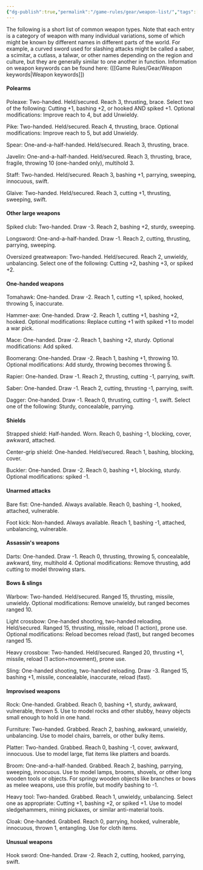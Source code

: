 ```yaml
---
{"dg-publish":true,"permalink":"/game-rules/gear/weapon-list/","tags":["review"]}
---
```


The following is a short list of common weapon types. Note that each entry is a category of weapon with many individual variations, some of which might be known by different names in different parts of the world. For example, a curved sword used for slashing attacks might be called a saber, a scimitar, a cutlass, a talwar, or other names depending on the region and culture, but they are generally similar to one another in function. Information on weapon keywords can be found here: ([[Game Rules/Gear/Weapon keywords\|Weapon keywords]])

#### Polearms

Poleaxe: Two-handed. Held/secured. Reach 3, thrusting, brace. Select two of the following: Cutting +1, bashing +2, or hooked AND spiked +1. Optional modifications: Improve reach to 4, but add Unwieldy.

Pike: Two-handed. Held/secured. Reach 4, thrusting, brace. Optional modifications: Improve reach to 5, but add Unwieldy.

Spear: One-and-a-half-handed. Held/secured. Reach 3, thrusting, brace.

Javelin: One-and-a-half-handed. Held/secured. Reach 3, thrusting, brace, fragile, throwing 10 (one-handed only), multihold 3.

Staff: Two-handed. Held/secured. Reach 3, bashing +1, parrying, sweeping, innocuous, swift.

Glaive: Two-handed. Held/secured. Reach 3, cutting +1, thrusting, sweeping, swift.

#### Other large weapons

Spiked club: Two-handed. Draw -3. Reach 2, bashing +2, sturdy, sweeping.

Longsword: One-and-a-half-handed. Draw -1. Reach 2, cutting, thrusting, parrying, sweeping.

Oversized greatweapon: Two-handed. Held/secured. Reach 2, unwieldy, unbalancing. Select one of the following: Cutting +2, bashing +3, or spiked +2.

#### One-handed weapons

Tomahawk: One-handed. Draw -2. Reach 1, cutting +1, spiked, hooked, throwing 5, inaccurate.

Hammer-axe: One-handed. Draw -2. Reach 1, cutting +1, bashing +2, hooked. Optional modifications: Replace cutting +1 with spiked +1 to model a war pick.

Mace: One-handed. Draw -2. Reach 1, bashing +2, sturdy. Optional modifications: Add spiked.

Boomerang: One-handed. Draw -2. Reach 1, bashing +1, throwing 10. Optional modifications: Add sturdy, throwing becomes throwing 5.

Rapier: One-handed. Draw -1. Reach 2, thrusting, cutting -1, parrying, swift.

Saber: One-handed. Draw -1. Reach 2, cutting, thrusting -1, parrying, swift.

Dagger: One-handed. Draw -1. Reach 0, thrusting, cutting -1, swift. Select one of the following: Sturdy, concealable, parrying.

#### Shields

Strapped shield: Half-handed. Worn. Reach 0, bashing -1, blocking, cover, awkward, attached.

Center-grip shield: One-handed. Held/secured. Reach 1, bashing, blocking, cover.

Buckler: One-handed. Draw -2. Reach 0, bashing +1, blocking, sturdy. Optional modifications: spiked -1.

#### Unarmed attacks

Bare fist: One-handed. Always available. Reach 0, bashing -1, hooked, attached, vulnerable. 

Foot kick: Non-handed. Always available. Reach 1, bashing -1, attached, unbalancing, vulnerable.

####  Assassin's weapons

Darts: One-handed. Draw -1. Reach 0, thrusting, throwing 5, concealable, awkward, tiny, multihold 4. Optional modifications: Remove thrusting, add cutting to model throwing stars.

#### Bows & slings

Warbow: Two-handed. Held/secured. Ranged 15, thrusting, missile, unwieldy. Optional modifications: Remove unwieldy, but ranged becomes ranged 10.

Light crossbow: One-handed shooting, two-handed reloading. Held/secured. Ranged 15, thrusting, missile, reload (1 action), prone use. Optional modifications: Reload becomes reload (fast), but ranged becomes ranged 15.

Heavy crossbow: Two-handed. Held/secured. Ranged 20, thrusting +1, missile, reload (1 action+movement), prone use.

Sling: One-handed shooting, two-handed reloading. Draw -3. Ranged 15, bashing +1, missile, concealable, inaccurate, reload (fast).

#### Improvised weapons

Rock: One-handed. Grabbed. Reach 0, bashing +1, sturdy, awkward, vulnerable, thrown 5. Use to model rocks and other stubby, heavy objects small enough to hold in one hand.

Furniture: Two-handed. Grabbed. Reach 2, bashing, awkward, unwieldy, unbalancing. Use to model chairs, barrels, or other bulky items.

Platter: Two-handed. Grabbed. Reach 0, bashing -1, cover, awkward, innocuous. Use to model large, flat items like platters and boards.

Broom: One-and-a-half-handed. Grabbed. Reach 2, bashing, parrying, sweeping, innocuous. Use to model lamps, brooms, shovels, or other long wooden tools or objects. For springy wooden objects like branches or bows as melee weapons, use this profile, but modify bashing to -1.

Heavy tool: Two-handed. Grabbed. Reach 1, unwieldy, unbalancing. Select one as appropriate: Cutting +1, bashing +2, or spiked +1. Use to model sledgehammers, mining pickaxes, or similar anti-material tools.

Cloak: One-handed. Grabbed. Reach 0, parrying, hooked, vulnerable, innocuous, thrown 1, entangling. Use for cloth items.

#### Unusual weapons

Hook sword: One-handed. Draw -2. Reach 2, cutting, hooked, parrying, swift.